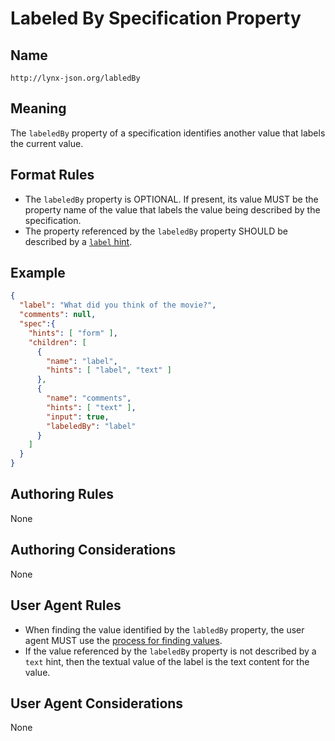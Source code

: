 # Labeled By Specification Property

## Name

`http://lynx-json.org/labledBy`

## Meaning

The `labeledBy` property of a specification identifies another value that labels the current value.

## Format Rules

- The `labeledBy` property is OPTIONAL. If present, its value MUST be the property name of the value that labels the value being described by the specification.
- The property referenced by the `labeledBy` property SHOULD be described by a [`label` hint](#label-hint). 

## Example

```json
{
  "label": "What did you think of the movie?",
  "comments": null,
  "spec":{
    "hints": [ "form" ],
    "children": [
      {
        "name": "label",
        "hints": [ "label", "text" ]
      },
      {
        "name": "comments",
        "hints": [ "text" ],
        "input": true,
        "labeledBy": "label"
      }
    ]
  }
}
```

## Authoring Rules

None

## Authoring Considerations

None

## User Agent Rules

- When finding the value identified by the `labledBy` property, the user agent MUST use the [process for finding values](#process-for-finding-values).
- If the value referenced by the `labeledBy` property is not described by a `text` hint, then the textual value of the label is the text content for the value.

## User Agent Considerations

None
